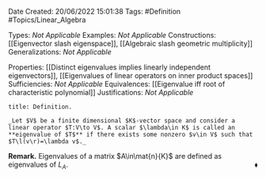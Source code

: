 <div class="topSpace"></div>

Date Created: 20/06/2022 15:01:38
Tags: #Definition #Topics/Linear_Algebra

Types: _Not Applicable_
Examples: _Not Applicable_
Constructions: [[Eigenvector slash eigenspace]], [[Algebraic slash geometric multiplicity]]
Generalizations: _Not Applicable_

Properties: [[Distinct eigenvalues implies linearly independent eigenvectors]], [[Eigenvalues of linear operators on inner product spaces]]
Sufficiencies: _Not Applicable_
Equivalences: [[Eigenvalue iff root of characteristic polynomial]]
Justifications: _Not Applicable_

``` ad-Definition
title: Definition.

_Let $V$ be a finite dimensional $K$-vector space and consider a linear operator $T:V\to V$. A scalar $\lambda\in K$ is called an **eigenvalue of $T$** if there exists some nonzero $v\in V$ such that $T\l(v\r)=\lambda v$._

```

**Remark.** Eigenvalues of a matrix $A\in\mat{n}{K}$ are defined as eigenvalues of $L_A$.<span style="float:right;">$\blacklozenge$</span>
